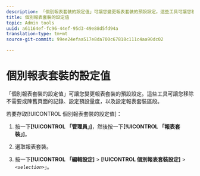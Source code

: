 ```yaml
---
description: 「個別報表套裝的設定值」可讓您變更報表套裝的預設設定。這些工具可讓您移除不需要或陳舊頁面的記錄、設定預設量度，以及設定報表套裝區段。
title: 個別報表套裝的設定值
topic: Admin tools
uuid: a61164ef-fc96-44ef-95d3-49e88d5fd94a
translation-type: tm+mt
source-git-commit: 99ee24efaa517e8da700c67818c111c4aa90dc02

---
```



# 個別報表套裝的設定值

「個別報表套裝的設定值」可讓您變更報表套裝的預設設定。這些工具可讓您移除不需要或陳舊頁面的記錄、設定預設量度，以及設定報表套裝區段。

若要存取[!UICONTROL 個別報表套裝的設定值]：

1. 按一下&#x200B;**[!UICONTROL 「管理員」]**，然後按一下&#x200B;**[!UICONTROL 「報表套裝」]**。

1. 選取報表套裝。
1. 按一下&#x200B;**[!UICONTROL 「編輯設定]** > **[!UICONTROL 個別報表套裝設定]** > *`<selection>`*」。

